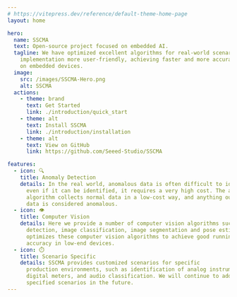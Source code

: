 ```yaml
---
# https://vitepress.dev/reference/default-theme-home-page
layout: home

hero:
  name: SSCMA
  text: Open-source project focused on embedded AI.
  tagline: We have optimized excellent algorithms for real-world scenarios and made
    implementation more user-friendly, achieving faster and more accurate inference
    on embedded devices.
  image:
    src: /images/SSCMA-Hero.png
    alt: SSCMA
  actions:
    - theme: brand
      text: Get Started
      link: ./introduction/quick_start
    - theme: alt
      text: Install SSCMA
      link: ./introduction/installation
    - theme: alt
      text: View on GitHub
      link: https://github.com/Seeed-Studio/SSCMA

features:
  - icon: 🔍
    title: Anomaly Detection 
    details: In the real world, anomalous data is often difficult to identify, and
      even if it can be identified, it requires a very high cost. The anomaly detection
      algorithm collects normal data in a low-cost way, and anything outside normal
      data is considered anomalous.
  - icon: 👁️
    title: Computer Vision
    details: Here we provide a number of computer vision algorithms such as object
      detection, image classification, image segmentation and pose estimation.  We
      optimizes these computer vision algorithms to achieve good running speed and
      accuracy in low-end devices.
  - icon: ⏱️
    title: Scenario Specific
    details: SSCMA provides customized scenarios for specific
      production environments, such as identification of analog instruments, traditional 
      digital meters, and audio classification. We will continue to add more algorithms for 
      specified scenarios in the future.
---
```

